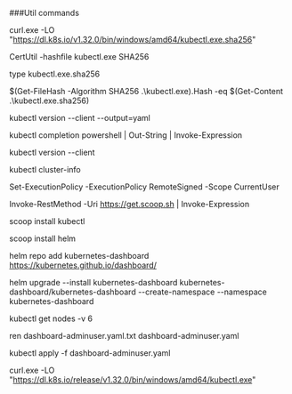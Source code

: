 ###Util commands


curl.exe -LO "https://dl.k8s.io/v1.32.0/bin/windows/amd64/kubectl.exe.sha256"

CertUtil -hashfile kubectl.exe SHA256

type kubectl.exe.sha256

$(Get-FileHash -Algorithm SHA256 .\kubectl.exe).Hash -eq $(Get-Content .\kubectl.exe.sha256)

kubectl version --client --output=yaml

kubectl completion powershell | Out-String | Invoke-Expression

kubectl version --client

kubectl cluster-info

Set-ExecutionPolicy -ExecutionPolicy RemoteSigned -Scope CurrentUser

Invoke-RestMethod -Uri https://get.scoop.sh | Invoke-Expression

scoop install kubectl

scoop install helm 

helm repo add kubernetes-dashboard https://kubernetes.github.io/dashboard/

helm upgrade --install kubernetes-dashboard kubernetes-dashboard/kubernetes-dashboard --create-namespace --namespace kubernetes-dashboard

kubectl get nodes -v 6

ren dashboard-adminuser.yaml.txt dashboard-adminuser.yaml

kubectl apply -f dashboard-adminuser.yaml


curl.exe -LO "https://dl.k8s.io/release/v1.32.0/bin/windows/amd64/kubectl.exe"

